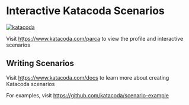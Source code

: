 # Interactive Katacoda Scenarios

[![katacoda](http://shields.katacoda.com/katacoda/parca/count.svg)](https://www.katacoda.com/parca "Get your profile on Katacoda.com")

Visit https://www.katacoda.com/parca to view the profile and interactive scenarios

## Writing Scenarios

Visit https://www.katacoda.com/docs to learn more about creating Katacoda scenarios

For examples, visit https://github.com/katacoda/scenario-example
